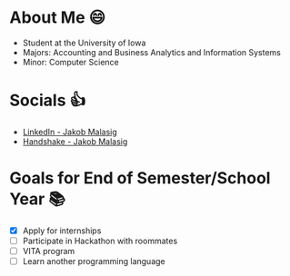 # About Me 😄
- Student at the University of Iowa
- Majors: Accounting and Business Analytics and Information Systems
- Minor: Computer Science
# Socials 👍
- [LinkedIn - Jakob Malasig](https://www.linkedin.com/in/jakob-malasig/)
- [Handshake - Jakob Malasig](https://app.joinhandshake.com/stu/users/31952133)
# Goals for End of Semester/School Year 📚
- [x] Apply for internships
- [ ] Participate in Hackathon with roommates
- [ ] VITA program
- [ ] Learn another programming language
